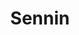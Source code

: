 ---
layout: tag-list
type: tag
title: Sennin
slug: Sennin
category: Tag
sidebar: false
description: >
   Nivel muy Alto.
---